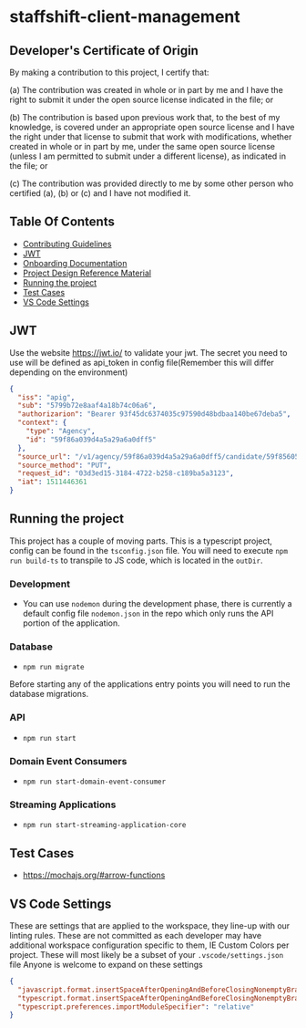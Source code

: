 # staffshift-client-management

## Developer's Certificate of Origin
By making a contribution to this project, I certify that:

(a) The contribution was created in whole or in part by me and I have the right to submit it under the open source license indicated in the file; or

(b) The contribution is based upon previous work that, to the best of my knowledge, is covered under an appropriate open source license and I have the right under that license to submit that work with modifications, whether created in whole or in part by me, under the same open source license (unless I am permitted to submit under a different license), as indicated in the file; or

(c) The contribution was provided directly to me by some other person who certified (a), (b) or (c) and I have not modified it.

## Table Of Contents
* [Contributing Guidelines](https://github.com/A24Group/big-book-of-information/blob/master/onboarding/contributing.md)
* [JWT](#jwt)
* [Onboarding Documentation](https://github.com/A24Group/big-book-of-information/tree/master/onboarding)
* [Project Design Reference Material](https://github.com/A24Group/big-book-of-information/tree/master/ddd_cqrs_eventsourcing)
* [Running the project](#running-the-project)
* [Test Cases](#test-cases)
* [VS Code Settings](#vs-code-settings)


## JWT
Use the website https://jwt.io/ to validate your jwt. The secret you need to use will be defined as api_token in config file(Remember this will differ depending on the environment)
```json
{
  "iss": "apig",
  "sub": "5799b72e8aaf4a18b74c06a6",
  "authorizarion": "Bearer 93f45dc6374035c97590d48bdbaa140be67deba5",
  "context": {
    "type": "Agency",
    "id": "59f86a039d4a5a29a6a0dff5"
  },
  "source_url": "/v1/agency/59f86a039d4a5a29a6a0dff5/candidate/59f85605e5cab96197820f1f/equality",
  "source_method": "PUT",
  "request_id": "03d3ed15-3184-4722-b258-c189ba5a3123",
  "iat": 1511446361
}
```

## Running the project
This project has a couple of moving parts. This is a typescript project, config can be found in the `tsconfig.json` file. You will need to execute `npm run build-ts` to transpile to JS code, which is located in the `outDir`.

### Development
* You can use `nodemon` during the development phase, there is currently a default config file `nodemon.json` in the repo which only runs the API portion of the application.

### Database
* `npm run migrate`

Before starting any of the applications entry points you will need to run the database migrations.

### API
* `npm run start`

### Domain Event Consumers
* `npm run start-domain-event-consumer`

### Streaming Applications
* `npm run start-streaming-application-core`

## Test Cases
* https://mochajs.org/#arrow-functions

## VS Code Settings
These are settings that are applied to the workspace, they line-up with our linting rules. These are not committed as each developer may have additional workspace configuration specific to them, IE Custom Colors per project.
These will most likely be a subset of your `.vscode/settings.json` file
Anyone is welcome to expand on these settings
```json
{
  "javascript.format.insertSpaceAfterOpeningAndBeforeClosingNonemptyBraces": false,
  "typescript.format.insertSpaceAfterOpeningAndBeforeClosingNonemptyBraces": false,
  "typescript.preferences.importModuleSpecifier": "relative"
}
```
